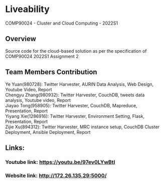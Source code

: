 # Liveability

COMP90024 - Cluster and Cloud Computing - 2022S1

## Overview

Source code for the cloud-based solution as per the specification of COMP90024 2022S1 Assignment 2 

## Team Members Contribution

Ye Yuan(980728): Twitter Harvester, AURIN Data Analysis, Web Design, Youtube Video, Report <br>
Chengyu Zhang(980932): Twitter Harvester, CouchDB, tweets data analysis, Youtube video, Report <br>
Jiayao Tong(958905): Twitter Harvester, CouchDB, Mapreduce, Presentation, Report <br>
Yiyang Xie(1286916): Twitter Harvester, Environment Setting, Flask, Presentation, Report <br>
Zijie Xu(894312): Twitter Harvester, MRC instance setup, CouchDB Cluster Deployment, Ansible Deployment, Report <br>

## Links:
### Youtube link: https://youtu.be/97ev0LYwBtI
### Website link: http://172.26.135.29:5000/
